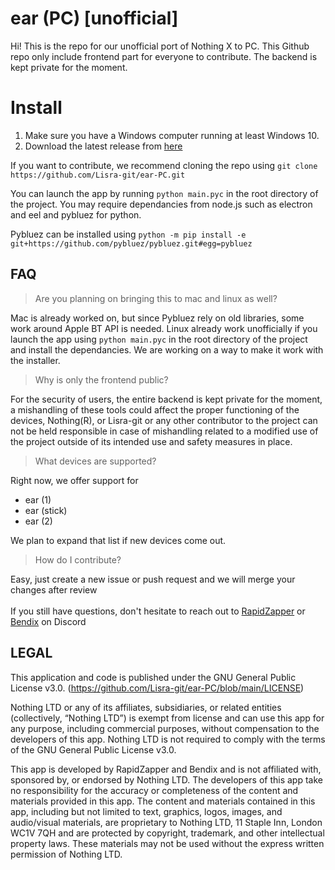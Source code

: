 # ear (PC) [unofficial]

Hi! This is the repo for our unofficial port of Nothing X to PC.
This Github repo only include frontend part for everyone to contribute. The backend is kept private for the moment.


# Install
1. Make sure you have a Windows computer running at least Windows 10.
2. Download the latest release from [here](https://github.com/radiance-project/ear-pc/releases)

If you want to contribute, we recommend cloning the repo using
```git clone https://github.com/Lisra-git/ear-PC.git```

You can launch the app by running ```python main.pyc``` in the root directory of the project. 
You may require dependancies from node.js such as electron and eel and pybluez for python.

Pybluez can be installed using ```python -m pip install -e git+https://github.com/pybluez/pybluez.git#egg=pybluez```

## FAQ

> Are you planning on bringing this to mac and linux as well?

Mac is already worked on, but since Pybluez rely on old libraries, some work around Apple BT API is needed. 
Linux already work unofficially if you launch the app using ```python main.pyc``` in the root directory of the project and install the dependancies.
We are working on a way to make it work with the installer.

> Why is only the frontend public?

For the security of users, the entire backend is kept private for the moment, a mishandling of these tools could affect the proper functioning of the devices, Nothing(R), or Lisra-git or any other contributor to the project can not be held responsible in case of mishandling related to a modified use of the project outside of its intended use and safety measures in place. 

> What devices are supported?

Right now, we offer support for
 - ear (1)
 - ear (stick)
 - ear (2)
 
We plan to expand that list if new devices come out.


> How do I contribute?

Easy, just create a new issue or push request and we will merge your changes after review
<br>
<br>
If you still have questions, don't hesitate to reach out to [RapidZapper](https://discord.com/users/577059129097584640) or [Bendix](https://discord.com/users/462340067864870923) on Discord

## LEGAL

This application and code is published under the GNU General Public License v3.0. (https://github.com/Lisra-git/ear-PC/blob/main/LICENSE)

Nothing LTD or any of its affiliates, subsidiaries, or related entities (collectively, “Nothing LTD”) is exempt from license and can use this app for any purpose, including commercial purposes, without compensation to the developers of this app. Nothing LTD is not required to comply with the terms of the GNU General Public License v3.0.

This app is developed by RapidZapper and Bendix and is not affiliated with, sponsored by, or endorsed by Nothing LTD. The developers of this app take no responsibility for the accuracy or completeness of the content and materials provided in this app. The content and materials contained in this app, including but not limited to text, graphics, logos, images, and audio/visual materials, are proprietary to Nothing LTD, 11 Staple Inn, London WC1V 7QH and are protected by copyright, trademark, and other intellectual property laws. These materials may not be used without the express written permission of Nothing LTD.
